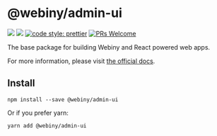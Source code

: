 # @webiny/admin-ui
[![](https://img.shields.io/npm/dw/@webiny/admin-ui.svg)](https://www.npmjs.com/package/@webiny/admin-ui) 
[![](https://img.shields.io/npm/v/@webiny/admin-ui.svg)](https://www.npmjs.com/package/@webiny/admin-ui)
[![code style: prettier](https://img.shields.io/badge/code_style-prettier-ff69b4.svg?style=flat-square)](https://github.com/prettier/prettier)
[![PRs Welcome](https://img.shields.io/badge/PRs-welcome-brightgreen.svg?style=flat-square)](http://makeapullrequest.com)

The base package for building Webiny and React powered web apps.

For more information, please visit [the official docs](https://docs.webiny.com/docs/webiny/introduction). 
  
## Install
```
npm install --save @webiny/admin-ui
```

Or if you prefer yarn: 
```
yarn add @webiny/admin-ui
```
